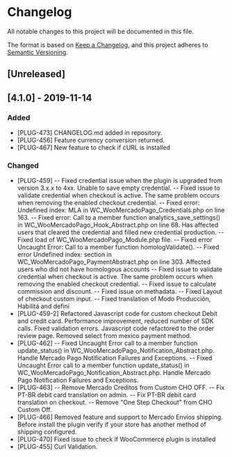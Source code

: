 # Changelog

All notable changes to this project will be documented in this file.

The format is based on [Keep a Changelog](https://keepachangelog.com/en/1.0.0/),
and this project adheres to [Semantic Versioning](https://semver.org/spec/v2.0.0.html).

## [Unreleased]

## [4.1.0] - 2019-11-14

### Added
- [PLUG-473] CHANGELOG.md added in repository.
- [PLUG-456] Feature currency conversion returned.
- [PLUG-467] New feature to check if cURL is installed

### Changed
 - [PLUG-459] 
 -- Fixed credential issue when the plugin is upgraded from version 3.x.x to 4xx. Unable to save empty credential.
 -- Fixed issue to validate credential when checkout is active. The same problem occurs when removing the enabled checkout credential.
 -- Fixed error: Undefined index: MLA in WC_WooMercadoPago_Credentials.php on line 163.
 -- Fixed error: Call to a member function analytics_save_settings() in WC_WooMercadoPago_Hook_Abstract.php on line 68. Has affected users that cleared the credential and filled new credential production.
 -- Fixed load of WC_WooMercadoPago_Module.php file.
 -- Fixed error Uncaught Error: Call to a member function homologValidate().
 -- Fixed error Undefined index: section in WC_WooMercadoPago_PaymentAbstract.php on line 303. Affected users who did not have homologous accounts
 -- Fixed issue to validate credential when checkout is active. The same problem occurs when removing the enabled checkout credential.
 -- Fixed issue to calculate commission and discount.
 -- Fixed issue on methadata.
 -- Fixed Layout of checkout custom input.
 -- Fixed translation of Modo Producción, Habilitá and definí
- [PLUG-459-2] Refactored Javascript code for custom checkout Debit and credit card. Performance improvement, reduced number of SDK calls. Fixed validation errors. Javascript code refactored to the order review page. Removed select from mexico payment method.
- [PLUG-462] 
-- Fixed Uncaught Error call to a member function update_status() in WC_WooMercadoPago_Notification_Abstract.php. Handle Mercado Pago Notification Failures and Exceptions.
-- Fixed Uncaught Error call to a member function update_status() in WC_WooMercadoPago_Notification_Abstract.php. Handle Mercado Pago Notification Failures and Exceptions.
- [PLUG-463] 
-- Remove Mercado Creditos from Custom CHO OFF. 
-- Fix PT-BR debit card translation on admin.
-- Fix PT-BR debit card translation on checkout.
-- Remove "One Step Checkout" from CHO Custom Off.
- [PLUG-466] Removed feature and support to Mercado Envios shipping. Before install the plugin verify if your store has another method of shipping configured.
- [PLUG-470] Fixed issue to check if WooCommerce plugin is installed
- [PLUG-455] Curl Validation.









